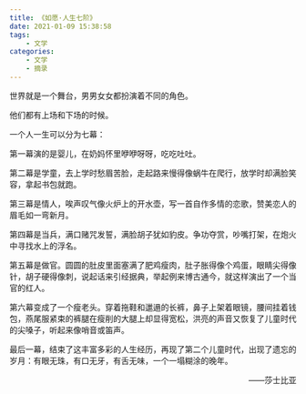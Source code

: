 ```yaml
---
title: 《如愿·人生七阶》
date: 2021-01-09 15:38:58
tags:
    - 文学
categories:
    - 文学
    - 摘录
---
```


世界就是一个舞台，男男女女都扮演着不同的角色。

他们都有上场和下场的时候。

一个人一生可以分为七幕：

第一幕演的是婴儿，在奶妈怀里咿咿呀呀，吃吃吐吐。

第二幕是学童，去上学时愁眉苦脸，走起路来慢得像蜗牛在爬行，放学时却满脸笑容，拿起书包就跑。

第三幕是情人，唉声叹气像火炉上的开水壶，写一首自作多情的恋歌，赞美恋人的眉毛如一弯新月。

<!--more-->

第四幕是当兵，满口赌咒发誓，满脸胡子犹如豹皮。争功夺赏，吵嘴打架，在炮火中寻找水上的浮名。

第五幕是做官。圆圆的肚皮里面塞满了肥鸡瘦肉，肚子胀得像个鸡蛋，眼睛尖得像针，胡子硬得像刺，说起话来引经据典，举起例来博古通今，就这样演出了一个当官的红人。

第六幕变成了一个瘦老头。穿着拖鞋和邋遢的长裤，鼻子上架着眼镜，腰间挂着钱包，燕尾服紧束的裤腿在瘦削的大腿上却显得宽松，洪亮的声音又恢复了儿童时代的尖嗓子，听起来像哨音或笛声。

最后一幕，结束了这丰富多彩的人生经历，再现了第二个儿童时代，出现了遗忘的岁月：有眼无珠，有口无牙，有舌无味，一个一塌糊涂的晚年。

<p align=right>——莎士比亚</p>
